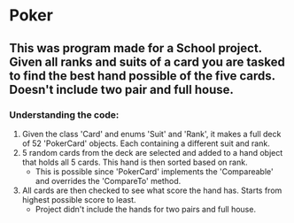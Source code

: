# Poker

## This was program made for a School project. Given all ranks and suits of a card you are tasked to find the best hand possible of the five cards. Doesn't include two pair and full house.

### Understanding the code:
1. Given the class 'Card' and enums 'Suit' and 'Rank', it makes a full deck of 52 'PokerCard' objects. Each containing a different suit and rank.
2. 5 random cards from the deck are selected and added to a hand object that holds all 5 cards. This hand is then sorted based on rank.
   * This is possible since 'PokerCard' implements the 'Compareable' and overrides the 'CompareTo' method.
3. All cards are then checked to see what score the hand has. Starts from highest possible score to least.
   * Project didn't include the hands for two pairs and full house.

